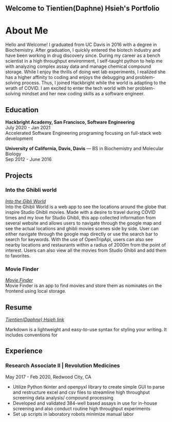 ## Welcome to Tientien(Daphne) Hsieh's Portfolio

# About Me
Hello and Welcome! I graduated from UC Davis in 2016 with a degree in Biochemistry. After graduation, I quickly entered the biotech industry and have been working in drug discovery since. During my career as a bench scientist in a high throughput environment, I self-taught python to help me with analyzing complex assay data and manage chemical compound storage. While I enjoy the thrills of doing wet lab experiments, I realized she has a higher affinity to coding and enjoys the debugging and problem-solving process. Thus, I joined Hackbright while the world is adapting to the wrath of COVID. I am excited to enter the tech world with her problem-solving mindset and her new coding skills as a software engineer.

## Education

**Hackbright Academy, San Francisco, Software Engineering**\
July 2020 - Jan 2021\
Accelerated Software Engineering programing focusing on full-stack web development


**University of California, Davis, Davis**   — BS in Biochemistry and Molecular Biology\
Sep 2012 - June 2016


## Projects
### Into the Ghibli world
[_Into the Gibli World_](https://www.intotheghibliworld.com/)\
Into the Ghibli World is a web app to see the locations around the globe that inspire Studio Ghibli movies. Made with a desire to travel during COVID times and my love for Studio Ghibli, this app collected information from several website and allows users to navigate through the google map and see the actual locations and ghibli movies scenes side by side. User can either navigate through the google map directly or use the search bar to search for keywords. With the use of OpenTripApi, users can also see nearby locations and restaurants within a radius of 2000m from the point of interest. Users can also view all the movies from Studio Ghibli and add them to favorites.

### Movie Finder
[_Movie Finder_](http://daphne-hsieh-test01.herokuapp.com/)\
Movie Finder is an app to find movies and store them as nominates on the frontend using local storage.

## Resume
[_Tientien(Daphne) Hsieh link_](https://docs.google.com/document/d/1ufvPleVvgTRdUHlBSCj8ubw4C8e29t0MhJrv3-7kH_M/edit#heading=h.6wymnhinx9q5)

Markdown is a lightweight and easy-to-use syntax for styling your writing. It includes conventions for

## Experience

### Research Associate II | Revolution Medicines
May 2017 - Feb 2020, Redwood City, CA
- Utilize Python tkinter and openpyxl library to create simple GUI to parse and restructure excel and csv files to streamline high throughput screening data analysis/ compound processing
- Developed and validated 384-well based assays in use for in-house screening and also conduct routine high throughput experiments
- Set up scripts in laboratory robots minimize manual labor



